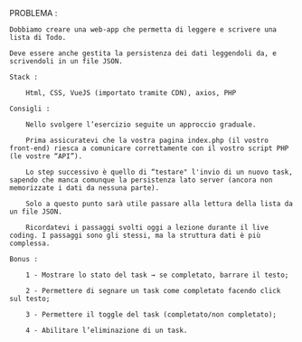 PROBLEMA :

    Dobbiamo creare una web-app che permetta di leggere e scrivere una lista di Todo. 

    Deve essere anche gestita la persistenza dei dati leggendoli da, e scrivendoli in un file JSON.

    Stack :

        Html, CSS, VueJS (importato tramite CDN), axios, PHP

    Consigli :

        Nello svolgere l’esercizio seguite un approccio graduale. 
        
        Prima assicuratevi che la vostra pagina index.php (il vostro front-end) riesca a comunicare correttamente con il vostro script PHP (le vostre “API”).

        Lo step successivo è quello di “testare" l'invio di un nuovo task, sapendo che manca comunque la persistenza lato server (ancora non memorizzate i dati da nessuna parte). 
        
        Solo a questo punto sarà utile passare alla lettura della lista da un file JSON.

        Ricordatevi i passaggi svolti oggi a lezione durante il live coding. I passaggi sono gli stessi, ma la struttura dati è più complessa.

    Bonus :

        1 - Mostrare lo stato del task → se completato, barrare il testo;

        2 - Permettere di segnare un task come completato facendo click sul testo;

        3 - Permettere il toggle del task (completato/non completato);

        4 - Abilitare l’eliminazione di un task.